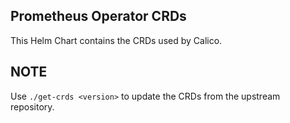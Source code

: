 Prometheus Operator CRDs
------------------------

This Helm Chart contains the CRDs used by Calico.

## NOTE

Use `./get-crds <version>` to update the CRDs from the upstream repository.
